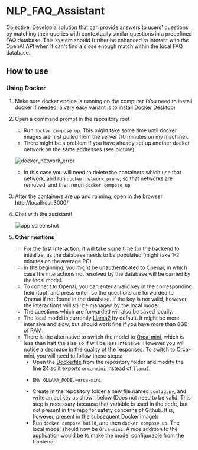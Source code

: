 # NLP_FAQ_Assistant
Objective: Develop a solution that can provide answers to users' questions by matching their queries with contextually similar questions in a predefined FAQ database. This system should further be enhanced to interact with the OpenAI API when it can't find a close enough match within the local FAQ database.

## How to use

### Using Docker

1. Make sure docker engine is running on the computer (You need to install docker if needed, a very easy variant is to install [Docker Desktop](https://www.docker.com/products/docker-desktop/))
2. Open a command prompt in the repository root
    - Run `docker compose up`. This might take some time until docker images are first pulled from the server (10 minutes on my machine).
    - There might be a problem if you have already set up another docker network on the same addresses (see picture):
      
    ![docker_network_error](https://github.com/flaviusfetean/NLP_FAQ_Assistant/assets/44545905/6dba8c21-9bc7-4b72-ad8a-bbf521bc78c3)
    - In this case you will need to delete the containers which use that network, and run `docker network prune`, so that networks are removed, and then rerun `docker compose up`
3. After the containers are up and running, open in the browser http://localhost:3000/
4. Chat with the assistant! 

   ![app screenshot](https://github.com/flaviusfetean/NLP_FAQ_Assistant/assets/44545905/2934af5e-0ba2-4d1a-9143-e563266eccdd)
5. **Other mentions**
    - For the first interaction, it will take some time for the backend to initialize, as the database needs to be populated (might take 1-2 minutes on the average PC).
    - In the beginning, you might be unauthenticated to Openai, in which case the interactions not resolved by the database will be carried by the local model.
    - To connect to Openai, you can enter a valid key in the corresponding field (top), and press enter, so the questions are forwarded to Openai if not found in the database. If the key is not valid, however, the interactions will still be managed by the local model.
    - The questions which are forwarded will also be saved locally.
    - The local model is currently [Llama2](https://www.llama2.ai/) by default. It might be more intensive and slow, but should work fine if you have more than 8GB of RAM.
    - There is the alternative to switch the model to [Orca-mini](https://ollama.com/library/orca-mini), which is less than half the size so if will be less intensive. However you will notice a decrease in the quality of the responses. To switch to Orca-mini, you will need to follow these steps:
        - Open the [Dockerfile](./Dockerfile) from the repository folder and modify the line 24 so it exports `orca-mini` instead of `llama2`:
        -     ENV OLLAMA_MODEL=orca-mini
        - Create in the repository folder a new file named `config.py`, and write an api key as shown below (Does not need to be valid. This step is necessary because that variable is used in the code, but not present in the repo for safety concerns of Github. It is, however, present in the subsequent Docker image):
        - Run `docker compose build`, and then `docker compose up`. The local model should now be `Orca-mini`. A nice addition to the application would be to make the model configurable from the frontend. 
